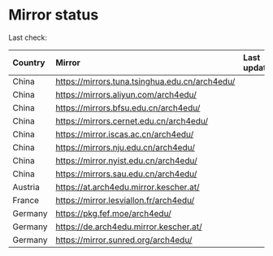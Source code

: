 <script src="./time.js"></script>
# Mirror status
Last check: <script type="text/javascript">localize(1703182830.1168118);</script>

|Country|Mirror|Last update|
|:------|:-----|:----------|
|China|https://mirrors.tuna.tsinghua.edu.cn/arch4edu/|<script type="text/javascript">localize(1703140415);</script>|
|China|https://mirrors.aliyun.com/arch4edu/|<script type="text/javascript">localize(1703140415);</script>|
|China|https://mirrors.bfsu.edu.cn/arch4edu/|<script type="text/javascript">localize(1703140415);</script>|
|China|https://mirrors.cernet.edu.cn/arch4edu/|<script type="text/javascript">localize(1703140415);</script>|
|China|https://mirror.iscas.ac.cn/arch4edu/|<script type="text/javascript">localize(1703140415);</script>|
|China|https://mirrors.nju.edu.cn/arch4edu/|<script type="text/javascript">localize(1703097131);</script>|
|China|https://mirror.nyist.edu.cn/arch4edu/|<script type="text/javascript">localize(1703140415);</script>|
|China|https://mirrors.sau.edu.cn/arch4edu/|<script type="text/javascript">localize(1703140415);</script>|
|Austria|https://at.arch4edu.mirror.kescher.at/|<script type="text/javascript">localize(1703140415);</script>|
|France|https://mirror.lesviallon.fr/arch4edu/|<script type="text/javascript">localize(1703140415);</script>|
|Germany|https://pkg.fef.moe/arch4edu/|<script type="text/javascript">localize(1703140415);</script>|
|Germany|https://de.arch4edu.mirror.kescher.at/|<script type="text/javascript">localize(1703140415);</script>|
|Germany|https://mirror.sunred.org/arch4edu/|<script type="text/javascript">localize(1703140415);</script>|

<script src="./tablefilter/tablefilter.js"></script>
<script src="./table.js"></script>